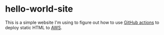 # hello-world-site

This is a simple website I'm using to figure out how to use [GitHub actions](https://github.com/features/actions) to deploy static HTML to [AWS](https://aws.amazon.com/getting-started/hands-on/host-static-website/).
